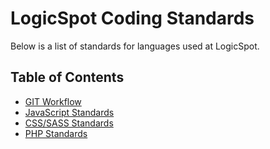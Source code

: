 # LogicSpot Coding Standards

Below is a list of standards for languages used at LogicSpot.

## Table of Contents

   - [GIT Workflow](git/readme.md)
   - [JavaScript Standards](javascript/readme.md)
   - [CSS/SASS Standards](css/readme.md)
   - [PHP Standards](php/readme.md)
